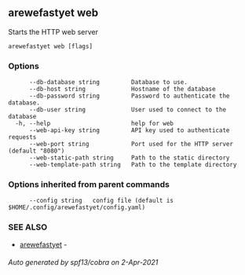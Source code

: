 ## arewefastyet web

Starts the HTTP web server

```
arewefastyet web [flags]
```

### Options

```
      --db-database string         Database to use.
      --db-host string             Hostname of the database
      --db-password string         Password to authenticate the database.
      --db-user string             User used to connect to the database
  -h, --help                       help for web
      --web-api-key string         API key used to authenticate requests
      --web-port string            Port used for the HTTP server (default "8080")
      --web-static-path string     Path to the static directory
      --web-template-path string   Path to the template directory
```

### Options inherited from parent commands

```
      --config string   config file (default is $HOME/.config/arewefastyet/config.yaml)
```

### SEE ALSO

* [arewefastyet](arewefastyet.md)	 - 

###### Auto generated by spf13/cobra on 2-Apr-2021

